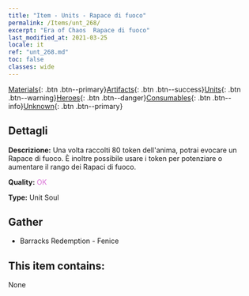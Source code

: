 ```yaml
---
title: "Item - Units - Rapace di fuoco"
permalink: /Items/unt_268/
excerpt: "Era of Chaos  Rapace di fuoco"
last_modified_at: 2021-03-25
locale: it
ref: "unt_268.md"
toc: false
classes: wide
---
```

 [Materials](/it/Items/){: .btn .btn--primary}[Artifacts](/it/Items/Artifacts/){: .btn .btn--success}[Units](/it/Items/Units/){: .btn .btn--warning}[Heroes](/it/Items/Heroes/){: .btn .btn--danger}[Consumables](/it/Items/Consumables/){: .btn .btn--info}[Unknown](/it/Items/Unknown/){: .btn .btn--primary}

## Dettagli
 **Descrizione:** Una volta raccolti 80 token dell'anima, potrai evocare un Rapace di fuoco. È inoltre possibile usare i token per potenziare o aumentare il rango dei Rapaci di fuoco.

 **Quality:** <span style="color: #DA70D6">OK</span>

 **Type:** Unit Soul

## Gather

*    Barracks Redemption - Fenice 

## This item contains:

  None

